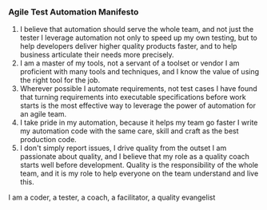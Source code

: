 ### Agile Test Automation Manifesto
1. I believe that automation should serve the whole team, and not just the tester
   I leverage automation not only to speed up my own testing, but to help developers deliver higher quality products faster, and to help business articulate their needs more precisely.
2. I am a master of my tools, not a servant of a toolset or vendor
I am proficient with many tools and techniques, and I know the value of using the right tool for the job.
3. Wherever possible I automate requirements, not test cases
I have found that turning requirements into executable specifications before work starts is the most effective way to leverage the power of automation for an agile team.
4. I take pride in my automation, because it helps my team go faster
I write my automation code with the same care, skill and craft as the best production code.
5. I don't simply report issues, I drive quality from the outset
I am passionate about quality, and I believe that my role as a quality coach starts well before development. Quality is the responsibility of the whole team, and it is my role to help everyone on the team understand and live this.

I am a coder, a tester, a coach, a facilitator, a quality evangelist

